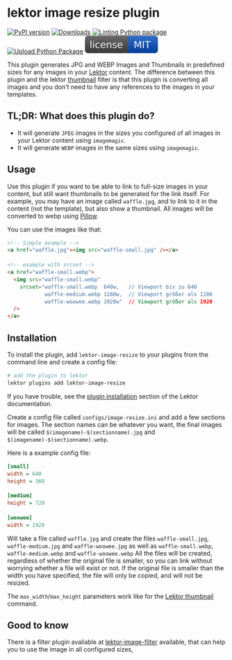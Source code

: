  lektor image resize plugin
============================

[![PyPI version](https://badge.fury.io/py/lektor-image-resize.svg)](https://badge.fury.io/py/lektor-image-resize)
[![Downloads](https://pepy.tech/badge/lektor-image-resize)](https://pepy.tech/project/lektor-image-resize)
[![Linting Python package](https://github.com/chaos-bodensee/lektor-image-resize/actions/workflows/pythonpackage.yml/badge.svg)](https://github.com/chaos-bodensee/lektor-image-resize/actions/workflows/pythonpackage.yml)
[![Upload Python Package](https://github.com/chaos-bodensee/lektor-image-resize/actions/workflows/pythonpublish.yml/badge.svg)](https://github.com/chaos-bodensee/lektor-image-resize/actions/workflows/pythonpublish.yml)
[![MIT License](https://raw.githubusercontent.com/chaos-bodensee/lektor-image-resize/main/.github/license.svg?sanitize=true)](https://github.com/chaos-bodensee/lektor-image-resize/blob/main/LICENSE)


This plugin generates JPG and WEBP Images and Thumbnails in predefined sizes for any images in your [Lektor](https://getlektor.com) content.
The difference between this plugin and the lektor [thumbnail](https://www.getlektor.com/docs/api/db/record/thumbnail/) filter is that this plugin is converting all images and you don't need to have any references to the images in your templates.

 TL;DR: What does this plugin do?
---------------------------------
+ It will generate ``JPEG`` images in the sizes you configured of all images in your Lektor content using ``imagemagic``.
+ It will generate ``WEBP`` images in the same sizes using ``imagemagic``.

 Usage
-------
Use this plugin if you want to be able to link to full-size images in your content, but still want thumbnails to be generated for the link itself.
For example, you may have an image called ``waffle.jpg``, and to link to it in the content (not the template), but also show a thumbnail.
All images will be converted to webp using [Pillow](https://pypi.org/project/Pillow/).

You can use the images like that:
```html
<!-- Simple example -->
<a href="waffle.jpg"><img src="waffle-small.jpg" /></a>

<!-- example with srcset -->
<a href="waffle-small.webp">
  <img src="waffle-small.webp"
    srcset="waffle-small.webp  640w,   // Viewport bis zu 640
            waffle-medium.webp 1280w,  // Viewport größer als 1280
            waffle-woowee.webp 1920w"  // Viewport größer als 1920
  />
</a>
```

 Installation
--------------
To install the plugin, add ``lektor-image-resize`` to your plugins from the command line and create a config file:
```bash
# add the plugin to lektor
lektor plugins add lektor-image-resize
```

If you have trouble, see the [plugin
installation](https://www.getlektor.com/docs/plugins/) section of the Lektor
documentation.

Create a config file called `configs/image-resize.ini` and add
a few sections for images. The section names can be whatever you want, the
final images will be called ``$(imagename)-$(sectionname).jpg`` and ``$(imagename)-$(sectionname).webp``.

Here is a example config file:

```ini
[small]
width = 640
height = 360

[medium]
height = 720

[woowee]
width = 1920
```

Will take a file called `waffle.jpg` and create the files `waffle-small.jpg`,
`waffle-medium.jpg` and `waffle-woowee.jpg` as well as `waffle-small.webp`,
`waffle-medium.webp` and `waffle-woowee.webp` All the files will be created,
regardless of whether the original file is smaller, so you can link without worrying
whether a file will exist or not. If the original file is smaller than the width
you have specified, the file will only be copied, and will not be resized.

The `max_width`/`max_height` parameters work like for the [Lektor
thumbnail](https://www.getlektor.com/docs/api/db/record/thumbnail/) command.

 Good to know
---------------
There is a filter plugin avaliable at [lektor-image-filter](https://github.com/chaos-bodensee/lektor-image-filter.git) available, that can help you to use the image in all configured sizes,
